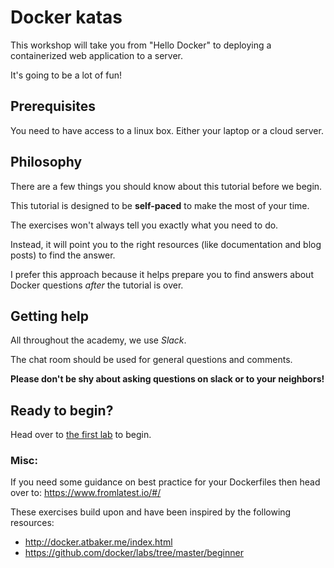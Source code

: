 # Docker katas


This workshop will take you from "Hello Docker" to deploying a containerized web application to a server.

It's going to be a lot of fun!


## Prerequisites

You need to have access to a linux box. Either your laptop or a cloud server.

## Philosophy


There are a few things you should know about this tutorial before we begin.


This tutorial is designed to be **self-paced** to make the most of your time.

The exercises won't always tell you exactly what you need to do.

Instead, it will point you to the right resources (like documentation and blog posts) to find the answer.

I prefer this approach because it helps prepare you to find answers about Docker questions *after* the tutorial is over.

## Getting help

All throughout the academy, we use *Slack*.

The chat room should be used for general questions and comments.

**Please don't be shy about asking questions on slack or to your neighbors!**

Ready to begin?
---------------

Head over to [the first lab](labs/0-getting-started.md) to begin.



### Misc:

If you need some guidance on best practice for your Dockerfiles then head over to:
https://www.fromlatest.io/#/

These exercises build upon and have been inspired by the following resources:
* http://docker.atbaker.me/index.html
* https://github.com/docker/labs/tree/master/beginner
